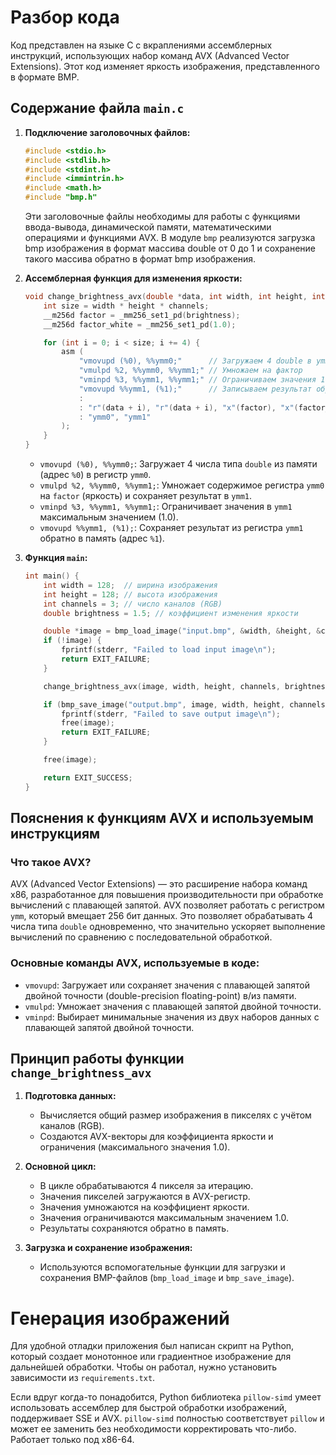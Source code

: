 # Разбор кода

Код представлен на языке C с вкраплениями ассемблерных инструкций, использующих набор команд AVX (Advanced Vector
Extensions). Этот код изменяет яркость изображения, представленного в формате BMP.

## Содержание файла `main.c`

1. **Подключение заголовочных файлов:**
   ```c
   #include <stdio.h>
   #include <stdlib.h>
   #include <stdint.h>
   #include <immintrin.h>
   #include <math.h>
   #include "bmp.h"
   ```
   Эти заголовочные файлы необходимы для работы с функциями ввода-вывода, динамической памяти, математическими
   операциями и функциями AVX. В модуле `bmp` реализуются загрузка bmp изображения в формат массива double от 0 до 1 и
   сохранение такого массива обратно в формат bmp изображения.

2. **Ассемблерная функция для изменения яркости:**
   ```c
   void change_brightness_avx(double *data, int width, int height, int channels, double brightness) {
       int size = width * height * channels;
       __m256d factor = _mm256_set1_pd(brightness);
       __m256d factor_white = _mm256_set1_pd(1.0);

       for (int i = 0; i < size; i += 4) {
           asm (
               "vmovupd (%0), %%ymm0;"      // Загружаем 4 double в ymm0
               "vmulpd %2, %%ymm0, %%ymm1;" // Умножаем на фактор
               "vminpd %3, %%ymm1, %%ymm1;" // Ограничиваем значения 1.0
               "vmovupd %%ymm1, (%1);"      // Записываем результат обратно в память
               :
               : "r"(data + i), "r"(data + i), "x"(factor), "x"(factor_white)
               : "ymm0", "ymm1"
           );
       }
   }
   ```
    - `vmovupd (%0), %%ymm0;`: Загружает 4 числа типа `double` из памяти (адрес `%0`) в регистр `ymm0`.
    - `vmulpd %2, %%ymm0, %%ymm1;`: Умножает содержимое регистра `ymm0` на `factor` (яркость) и сохраняет результат
      в `ymm1`.
    - `vminpd %3, %%ymm1, %%ymm1;`: Ограничивает значения в `ymm1` максимальным значением (1.0).
    - `vmovupd %%ymm1, (%1);`: Сохраняет результат из регистра `ymm1` обратно в память (адрес `%1`).

3. **Функция `main`:**
   ```c
   int main() {
       int width = 128;  // ширина изображения
       int height = 128; // высота изображения
       int channels = 3; // число каналов (RGB)
       double brightness = 1.5; // коэффициент изменения яркости

       double *image = bmp_load_image("input.bmp", &width, &height, &channels);
       if (!image) {
           fprintf(stderr, "Failed to load input image\n");
           return EXIT_FAILURE;
       }

       change_brightness_avx(image, width, height, channels, brightness);

       if (bmp_save_image("output.bmp", image, width, height, channels) != 0) {
           fprintf(stderr, "Failed to save output image\n");
           free(image);
           return EXIT_FAILURE;
       }

       free(image);

       return EXIT_SUCCESS;
   }
   ```

## Пояснения к функциям AVX и используемым инструкциям

### Что такое AVX?

AVX (Advanced Vector Extensions) — это расширение набора команд x86, разработанное для повышения производительности при
обработке вычислений с плавающей запятой. AVX позволяет работать с регистром `ymm`, который вмещает 256 бит данных. Это
позволяет обрабатывать 4 числа типа `double` одновременно, что значительно ускоряет выполнение вычислений по сравнению с
последовательной обработкой.

### Основные команды AVX, используемые в коде:

- `vmovupd`: Загружает или сохраняет значения с плавающей запятой двойной точности (double-precision floating-point)
  в/из памяти.
- `vmulpd`: Умножает значения с плавающей запятой двойной точности.
- `vminpd`: Выбирает минимальные значения из двух наборов данных с плавающей запятой двойной точности.

## Принцип работы функции `change_brightness_avx`

1. **Подготовка данных:**
    - Вычисляется общий размер изображения в пикселях с учётом каналов (RGB).
    - Создаются AVX-векторы для коэффициента яркости и ограничения (максимального значения 1.0).

2. **Основной цикл:**
    - В цикле обрабатываются 4 пикселя за итерацию.
    - Значения пикселей загружаются в AVX-регистр.
    - Значения умножаются на коэффициент яркости.
    - Значения ограничиваются максимальным значением 1.0.
    - Результаты сохраняются обратно в память.

3. **Загрузка и сохранение изображения:**
    - Используются вспомогательные функции для загрузки и сохранения BMP-файлов (`bmp_load_image` и `bmp_save_image`).

# Генерация изображений

Для удобной отладки приложения был написан скрипт на Python, который создает монотонное или градиентное изображение для
дальнейшей обработки. Чтобы он работал, нужно установить зависимости из `requirements.txt`.

Если вдруг когда-то понадобится, Python библиотека `pillow-simd` умеет использовать ассемблер для быстрой обработки
изображений, поддерживает SSE и AVX. `pillow-simd` полностью соответствует `pillow` и может ее заменить без
необходимости корректировать что-либо. Работает только под x86-64.
